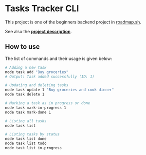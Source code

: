 # Tasks Tracker CLI

This project is one of the beginners backend project in [roadmap.sh](https://roadmap.sh).

See also the [**project description**](https://roadmap.sh/projects/task-tracker).

## How to use

The list of commands and their usage is given below:

```sh
# Adding a new task
node task add "Buy groceries"
# Output: Task added successfully (ID: 1)

# Updating and deleting tasks
node task update 1 "Buy groceries and cook dinner"
node task delete 1

# Marking a task as in progress or done
node task mark-in-progress 1
node task mark-done 1

# Listing all tasks
node task list

# Listing tasks by status
node task list done
node task list todo
node task list in-progress
```
